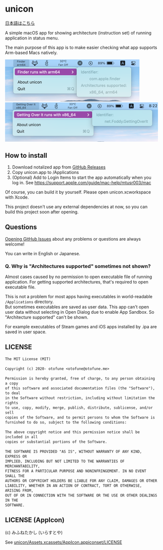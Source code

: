 unicon
===

[日本語はこちら](./README-ja.md)

A simple macOS app for showing architecture (instruction set) of running application in status menu.

The main purpose of this app is to make easier checking what app supports Arm-based Macs natively.

<img src="./docs/finder@2x.png" width="443px">
<img src="./docs/getting_over_it@2x.png" width="511px">

How to install
---

1. Download notalized app from [GitHub Releases](https://github.com/otofune/unicon/releases)
2. Copy unicon.app to /Applications
3. (Optional) Add to Login Items to start the app automatically when you log in. See https://support.apple.com/guide/mac-help/mtusr003/mac

Of course, you can build it by yourself.
Please open unicon.xcworkspace with Xcode.

This project doesn't use any external dependencies at now, so you can build this project soon after opening.

Questions
---

[Opening GitHub Issues](https://github.com/otofune/unicon/issues/new) about any problems or questions are always welcome!

You can write in English or Japanese.

### Q. Why is "Architectures supported" sometimes not shown?

Almost cases caused by no permission to open executable file of running application. For getting supported architectures, that's required to open executable file.

This is not a problem for most apps having executables in world-readable `/Applications` directory.  
But sometimes executables are saved as user data.
This app can't open user data without selecting in Open Dialog due to enable App Sandbox. So "Architecture supported" can't be shown.

For example executables of Steam games and iOS apps installed by .ipa are saved in user space.

LICENSE
---

```
The MIT License (MIT)

Copyright (c) 2020- otofune <otofune@otofune.me>

Permission is hereby granted, free of charge, to any person obtaining a copy
of this software and associated documentation files (the "Software"), to deal
in the Software without restriction, including without limitation the rights
to use, copy, modify, merge, publish, distribute, sublicense, and/or sell
copies of the Software, and to permit persons to whom the Software is
furnished to do so, subject to the following conditions:

The above copyright notice and this permission notice shall be included in all
copies or substantial portions of the Software.

THE SOFTWARE IS PROVIDED "AS IS", WITHOUT WARRANTY OF ANY KIND, EXPRESS OR
IMPLIED, INCLUDING BUT NOT LIMITED TO THE WARRANTIES OF MERCHANTABILITY,
FITNESS FOR A PARTICULAR PURPOSE AND NONINFRINGEMENT. IN NO EVENT SHALL THE
AUTHORS OR COPYRIGHT HOLDERS BE LIABLE FOR ANY CLAIM, DAMAGES OR OTHER
LIABILITY, WHETHER IN AN ACTION OF CONTRACT, TORT OR OTHERWISE, ARISING FROM,
OUT OF OR IN CONNECTION WITH THE SOFTWARE OR THE USE OR OTHER DEALINGS IN THE
SOFTWARE.
```

LICENSE (AppIcon)
---

(c) みふねたかし (いらすとや)

See [unicon/Assets.xcassets/AppIcon.appiconset/LICENSE](./unicon/Assets.xcassets/AppIcon.appiconset/LICENSE)
